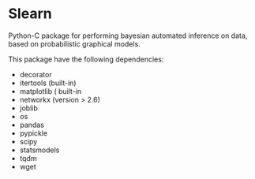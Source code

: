 # Slearn
Python-C package for performing bayesian automated inference on data, based on probabilistic graphical models.

This package have the following dependencies:

 - decorator 
 - itertools (built-in)
 - matplotlib ( built-in
 - networkx (version  > 2.6)
 - joblib 
 - os
 - pandas
 - pypickle
 - scipy
 - statsmodels
 - tqdm
 - wget
